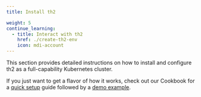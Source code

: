 ```yaml
---
title: Install th2

weight: 5
continue_learning:
  - title: Interact with th2
    href: ./create-th2-env
    icon: mdi-account
---
```


This section provides detailed instructions on how to install and configure th2 as a full-capability Kubernetes cluster. 

<!--more-->

If you just want to get a flavor of how it works, check out our Cookbook
for a [quick setup](../cookbook/quick-demo-setup) guide followed by a [demo example](../cookbook/demo-main-scenario). 
